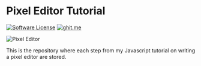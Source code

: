 # Pixel Editor Tutorial

[![Software License](https://img.shields.io/badge/license-MIT-brightgreen.svg?style=flat-square)](LICENSE)
[![ghit.me](https://ghit.me/badge.svg?repo=carbontwelve/pixel-editor-tutorial)](https://ghit.me/repo/carbontwelve/pixel-editor-tutorial)

![Pixel Editor](http://www.photogabble.co.uk/assets/img/javascript-pixel-paint.png "Pixel Editor")

This is the repository where each step from my Javascript tutorial on writing a pixel editor are stored.
